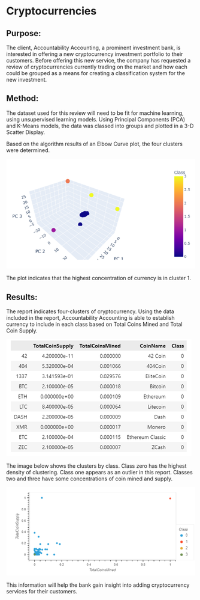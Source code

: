 # Cryptocurrencies

## Purpose: 

The client, Accountability Accounting, a prominent investment bank, is interested in offering a new cryptocurrency investment portfolio to their customers. Before offering this new service, the company has requested a review of cryptocurrencies currently trading on the market and how each could be grouped as a means for creating a classification system for the new investment. 

## Method: 
The dataset used for this review will need to be fit for machine learning, using unsupervised learning models. Using Principal Components (PCA) and K-Means models, the data was classed into groups and plotted in a 3-D Scatter Display. 

Based on the algorithm results of an Elbow Curve plot, the four clusters were determined. 

![Cluster Results](https://github.com/KathleenYager/Cryptocurrencies/blob/main/Resources/Cluster_results.png)

The plot indicates that the highest concentration of currency is in cluster 1. 

## Results: 

The report indicates four-clusters of cryptocurrency. Using the data included in the report, Accountability Accounting is able to establish currency to include in each class based on Total Coins Mined and Total Coin Supply. 

![Mined and Supply Table](https://github.com/KathleenYager/Cryptocurrencies/blob/main/Resources/Mined_Supply_Table.png)

The image below shows the clusters by class. Class zero has the highest density of clustering. Class one appears as an outlier in this report. Classes two and three have some concentrations of coin mined and supply. 

![Mined and Supply Scatterplot](https://github.com/KathleenYager/Cryptocurrencies/blob/main/Resources/bokeh_plot.png)


This information will help the bank gain insight into adding cryptocurrency services for their customers.   
